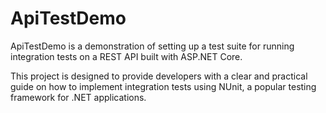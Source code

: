 # ApiTestDemo
ApiTestDemo is a demonstration of setting up a test suite for running integration tests on a REST API built with ASP.NET Core.

This project is designed to provide developers with a clear and practical guide on how to implement integration tests using NUnit, a popular testing framework for .NET applications.